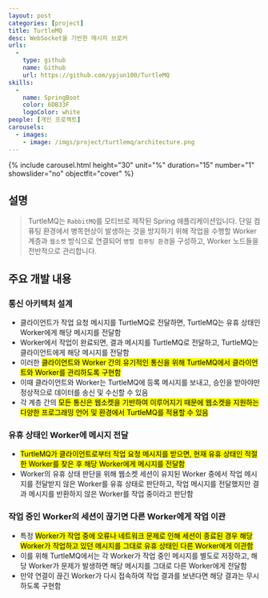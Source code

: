 ```yaml
---
layout: post
categories: [project]
title: TurtleMQ
desc: WebSocket을 기반한 메시지 브로커
urls:
  -
    type: github
    name: Github
    url: https://github.com/ypjun100/TurtleMQ
skills:
  -
    name: SpringBoot
    color: 6DB33F
    logoColor: white
people: [개인 프로젝트]
carousels:
  - images: 
    - image: /imgs/project/turtlemq/architecture.png
---
```


{% include carousel.html height="30" unit="%" duration="15" number="1" showslider="no" objectfit="cover" %}

## 설명
> TurtleMQ는 `RabbitMQ`를 모티브로 제작된 Spring 애플리케이션입니다. 단일 컴퓨팅 환경에서 병목현상이 발생하는 것을 방지하기 위해 작업을 수행할 Worker 계층과 `웹소켓` 방식으로 연결되어 `병렬 컴퓨팅 환경`을 구성하고, Worker 노드들을 전반적으로 관리합니다.

## 주요 개발 내용
### 통신 아키텍처 설계
* 클라이언트가 작업 요청 메시지를 TurtleMQ로 전달하면, TurtleMQ는 유휴 상태인 Worker에게 해당 메시지를 전달함
* Worker에서 작업이 완료되면, 결과 메시지를 TurtleMQ로 전달하고, TurtleMQ는 클라이언트에게 해당 메시지를 전달함
* 이러한 <mark>클라이언트와 Worker 간의 유기적인 통신을 위해 TurtleMQ에서 클라이언트와 Worker를 관리하도록 구현함</mark>
* 이때 클라이언트와 Worker는 TurtleMQ에 등록 메시지를 보내고, 승인을 받아야만 정상적으로 데이터를 송신 및 수신할 수 있음
* 각 계층 간의 <mark>모든 통신은 웹소켓을 기반하여 이루어지기 때문에 웹소켓을 지원하는 다양한 프로그래밍 언어 및 환경에서 TurtleMQ를 적용할 수 있음</mark>

### 유휴 상태인 Worker에 메시지 전달
* <mark>TurtleMQ가 클라이언트로부터 작업 요청 메시지를 받으면, 현재 유휴 상태인 적절한 Worker를 찾은 후 해당 Worker에게 메시지를 전달함</mark>
* Worker의 유휴 상태 판단을 위해 웹소켓 세션이 유지된 Worker 중에서 작업 메시지를 전달받지 않은 Worker를 유휴 상태로 판단하고, 작업 메시지를 전달했지만 결과 메시지를 반환하지 않은 Worker를 작업 중이라고 판단함

### 작업 중인 Worker의 세션이 끊기면 다른 Worker에게 작업 이관
* 특정 <mark>Worker가 작업 중에 오류나 네트워크 문제로 인해 세션이 종료된 경우 해당 Worker가 작업하고 있던 메시지를 그대로 유휴 상태인 다른 Worker에게 이관함</mark>
* 이를 위해 TurtleMQ에서는 각 Worker가 작업 중인 메시지를 별도로 저장하고, 해당 Worker가 문제가 발생하면 해당 메시지를 그대로 다른 Worker에게 전달함
* 만약 연결이 끊긴 Worker가 다시 접속하여 작업 결과를 보낸다면 해당 결과는 무시하도록 구현함